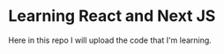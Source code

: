 # Learning React and Next JS
<p>
Here in this repo I will upload the code that I'm learning.
</p>




